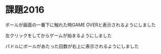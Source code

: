 # 課題2016

ボールが画面の一番下に触れた時GAME OVERと表示されるようにしました

左クリックをしてからゲームが始まるようにしました

パドルにボールがあたった回数が右上に表示されるようにしました
